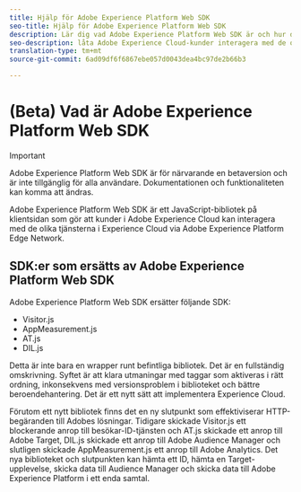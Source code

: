 ```yaml
---
title: Hjälp för Adobe Experience Platform Web SDK
seo-title: Hjälp för Adobe Experience Platform Web SDK
description: Lär dig vad Adobe Experience Platform Web SDK är och hur det kan användas.
seo-description: låta Adobe Experience Cloud-kunder interagera med de olika tjänsterna i Experience Cloud
translation-type: tm+mt
source-git-commit: 6ad09df6f6867ebe057d0043dea4bc97de2b66b3

---
```



# (Beta) Vad är Adobe Experience Platform Web SDK

>[!IMPORTANT]
>
>Adobe Experience Platform Web SDK är för närvarande en betaversion och är inte tillgänglig för alla användare. Dokumentationen och funktionaliteten kan komma att ändras.

Adobe Experience Platform Web SDK är ett JavaScript-bibliotek på klientsidan som gör att kunder i Adobe Experience Cloud kan interagera med de olika tjänsterna i Experience Cloud via Adobe Experience Platform Edge Network.

## SDK:er som ersätts av Adobe Experience Platform Web SDK

Adobe Experience Platform Web SDK ersätter följande SDK:

* Visitor.js
* AppMeasurement.js
* AT.js
* DIL.js

Detta är inte bara en wrapper runt befintliga bibliotek. Det är en fullständig omskrivning. Syftet är att klara utmaningar med taggar som aktiveras i rätt ordning, inkonsekvens med versionsproblem i biblioteket och bättre beroendehantering. Det är ett nytt sätt att implementera Experience Cloud.

Förutom ett nytt bibliotek finns det en ny slutpunkt som effektiviserar HTTP-begäranden till Adobes lösningar. Tidigare skickade Visitor.js ett blockerande anrop till besökar-ID-tjänsten och AT.js skickade ett anrop till Adobe Target, DIL.js skickade ett anrop till Adobe Audience Manager och slutligen skickade AppMeasurement.js ett anrop till Adobe Analytics. Det nya biblioteket och slutpunkten kan hämta ett ID, hämta en Target-upplevelse, skicka data till Audience Manager och skicka data till Adobe Experience Platform i ett enda samtal.